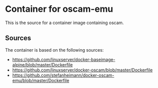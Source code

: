 # Container for oscam-emu

This is the source for a container image containing oscam.

## Sources

The container is based on the following sources:

* https://github.com/linuxserver/docker-baseimage-alpine/blob/master/Dockerfile
* https://github.com/linuxserver/docker-oscam/blob/master/Dockerfile
* https://github.com/stefanheimann/docker-oscam-emu/blob/master/Dockerfile
